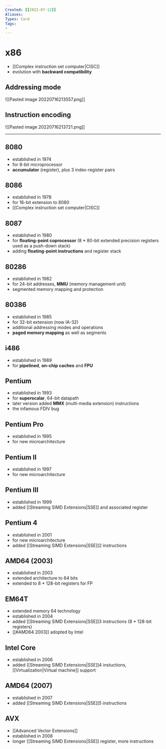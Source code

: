 ```yaml
---
Created: [[2022-07-12]]
Aliases: 
Types: Card
Tags: 
- 
---
```

# x86
- [[Complex instruction set computer|CISC]]
- evolution with **backward compatibility**
## Addressing mode
![[Pasted image 20220716213557.png]]

## Instruction encoding
![[Pasted image 20220716213721.png]]

---

## 8080
- established in 1974
- for 8-bit microprocessor
- **accumulator** (register), plus 3 index-register pairs
## 8086
- established in 1978
- for 16-bit extension to 8080
- [[Complex instruction set computer|CISC]]
## 8087
- established in 1980
- for **floating-point coprocessor** (8 * 80-bit extended precision registers used as a push-down stack)
- adding **floating-point instructions** and register stack
## 80286
- established in 1982
- for 24-bit addresses, **MMU** (memory management unit)
- segmented memory mapping and protection
## 80386
- established in 1985
- for 32-bit extension (now IA-32)
- additional addressing modes and operations
- **paged memory mapping** as well as segments
## i486
- established in 1989
- for **pipelined**, **on-chip caches** and **FPU**
## Pentium
- established in 1993
- for **superscalar**, 64-bit datapath
- later version added **MMX** (multi-media extension) instructions
- the infamous FDIV bug
## Pentium Pro
- established in 1995
- for new microarchitecture
## Pentium II
- established in 1997
- for new microarchitecture
## Pentium III
- established in 1999
- added [[Streaming SIMD Extensions|SSE]] and associated register
## Pentium 4
- established in 2001
- for new microarchitecture
- added [[Streaming SIMD Extensions|SSE]]2 instructions
## AMD64 (2003)
- established in 2003
- extended architecture to 64 bits
- extended to 8 * 128-bit registers for FP
## EM64T
- extended memory 64 technology
- established in 2004
- added [[Streaming SIMD Extensions|SSE]]3 instructions (8 * 128-bit registers)
- [[#AMD64 2003]] adopted by Intel
## Intel Core
- established in 2006
- added [[Streaming SIMD Extensions|SSE]]4 instuctions, [[Virtualization|Virtual machine]] support
## AMD64 (2007)
- established in 2007
- added [[Streaming SIMD Extensions|SSE]]5 instructions
## AVX
- [[Advanced Vector Extensions]]
- established in 2008
- longer [[Streaming SIMD Extensions|SSE]] register, more instructions